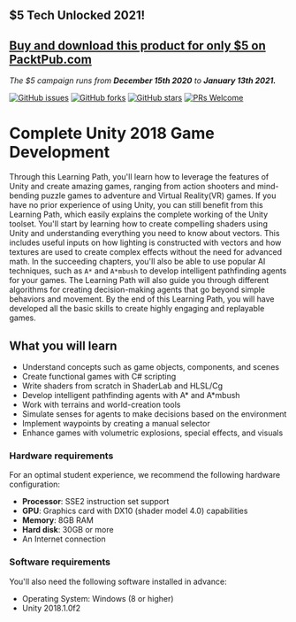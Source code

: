 ## $5 Tech Unlocked 2021!
[Buy and download this product for only $5 on PacktPub.com](https://www.packtpub.com/)
-----
*The $5 campaign         runs from __December 15th 2020__ to __January 13th 2021.__*

[![GitHub issues](https://img.shields.io/github/issues/PacktPublishing/Complete-Unity-2018-Game-Development.svg)](https://github.com/PacktPublishing/Complete-Unity-2018-Game-Development/issues)
[![GitHub forks](https://img.shields.io/github/forks/PacktPublishing/Complete-Unity-2018-Game-Development.svg)](https://github.com/PacktPublishing/Complete-Unity-2018-Game-Development/network)
[![GitHub stars](https://img.shields.io/github/stars/PacktPublishing/Complete-Unity-2018-Game-Development.svg)](https://github.com/PacktPublishing/Complete-Unity-2018-Game-Development/stargazers)
[![PRs Welcome](https://img.shields.io/badge/PRs-welcome-brightgreen.svg)](https://github.com/PacktPublishing/Complete-Unity-2018-Game-Development/pulls)



# Complete Unity 2018 Game Development
Through this Learning Path, you'll learn how to leverage the features of Unity and create amazing games, ranging from action shooters and mind-bending puzzle games to adventure and Virtual Reality(VR) games. If you have no prior experience of using Unity, you can still benefit from this Learning Path, which easily explains the complete working of the Unity toolset. 
You'll start by learning how to create compelling shaders using Unity and understanding everything you need to know about vectors. This includes useful inputs on how lighting is constructed with vectors and how textures are used to create complex effects without the need for advanced math. In the succeeding chapters, you'll also be able to use popular AI techniques, such as `A*` and `A*mbush` to develop intelligent pathfinding agents for your games. The Learning Path will also guide you through different algorithms for creating decision-making agents that go beyond simple behaviors and movement.
By the end of this Learning Path, you will have developed all the basic skills to create highly engaging and replayable games.


## What you will learn
* Understand concepts such as game objects, components, and scenes
* Create functional games with C# scripting
* Write shaders from scratch in ShaderLab and HLSL/Cg
* Develop intelligent pathfinding agents with A* and A*mbush
* Work with terrains and world-creation tools
* Simulate senses for agents to make decisions based on the environment
* Implement waypoints by creating a manual selector
* Enhance games with volumetric explosions, special effects, and visuals



### Hardware requirements
For an optimal student experience, we recommend the following hardware configuration:
* **Processor**: SSE2 instruction set support
* **GPU**: Graphics card with DX10 (shader model 4.0) capabilities
* **Memory**: 8GB RAM
* **Hard disk**: 30GB or more
* An Internet connection



### Software requirements
You'll also need the following software installed in advance:
* Operating System: Windows (8 or higher)
* Unity 2018.1.0f2
